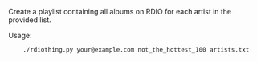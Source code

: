 
Create a playlist containing all albums on RDIO for each artist in the provided list.

Usage:

        ./rdiothing.py your@example.com not_the_hottest_100 artists.txt


